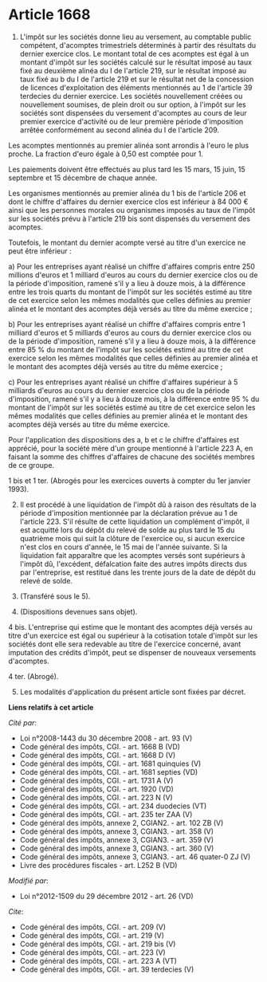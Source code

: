 # Article 1668

1. L'impôt sur les sociétés donne lieu au versement, au comptable public compétent, d'acomptes trimestriels déterminés à
partir des résultats du dernier exercice clos. Le montant total de ces acomptes est égal à un montant d'impôt sur les
sociétés calculé sur le résultat imposé au taux fixé au deuxième alinéa du I de l'article 219, sur le résultat imposé au taux
fixé au b du I de l'article 219 et sur le résultat net de la concession de licences d'exploitation des éléments mentionnés au
1 de l'article 39 terdecies du dernier exercice. Les sociétés nouvellement créées ou nouvellement soumises, de plein droit ou
sur option, à l'impôt sur les sociétés sont dispensées du versement d'acomptes au cours de leur premier exercice d'activité
ou de leur première période d'imposition arrêtée conformément au second alinéa du I de l'article 209.

Les acomptes mentionnés au premier alinéa sont arrondis à l'euro le plus proche. La fraction d'euro égale à 0,50 est comptée
pour 1.

Les paiements doivent être effectués au plus tard les 15 mars, 15 juin, 15 septembre et 15 décembre de chaque année.

Les organismes mentionnés au premier alinéa du 1 bis de l'article 206 et dont le chiffre d'affaires du dernier exercice clos
est inférieur à 84 000 € ainsi que les personnes morales ou organismes imposés au taux de l'impôt sur les sociétés prévu à
l'article 219 bis sont dispensés du versement des acomptes.

Toutefois, le montant du dernier acompte versé au titre d'un exercice ne peut être inférieur :

a) Pour les entreprises ayant réalisé un chiffre d'affaires compris entre 250 millions d'euros et 1 milliard d'euros au cours
du dernier exercice clos ou de la période d'imposition, ramené s'il y a lieu à douze mois, à la différence entre les trois
quarts du montant de l'impôt sur les sociétés estimé au titre de cet exercice selon les mêmes modalités que celles définies
au premier alinéa et le montant des acomptes déjà versés au titre du même exercice ;

b) Pour les entreprises ayant réalisé un chiffre d'affaires compris entre 1 milliard d'euros et 5 milliards d'euros au cours
du dernier exercice clos ou de la période d'imposition, ramené s'il y a lieu à douze mois, à la différence entre 85 % du
montant de l'impôt sur les sociétés estimé au titre de cet exercice selon les mêmes modalités que celles définies au premier
alinéa et le montant des acomptes déjà versés au titre du même exercice ;

c) Pour les entreprises ayant réalisé un chiffre d'affaires supérieur à 5 milliards d'euros au cours du dernier exercice clos
ou de la période d'imposition, ramené s'il y a lieu à douze mois, à la différence entre 95 % du montant de l'impôt sur les
sociétés estimé au titre de cet exercice selon les mêmes modalités que celles définies au premier alinéa et le montant des
acomptes déjà versés au titre du même exercice.

Pour l'application des dispositions des a, b et c le chiffre d'affaires est apprécié, pour la société mère d'un groupe
mentionné à l'article 223 A, en faisant la somme des chiffres d'affaires de chacune des sociétés membres de ce groupe.

1 bis et 1 ter. (Abrogés pour les exercices ouverts à compter du 1er janvier 1993).

2. Il est procédé à une liquidation de l'impôt dû à raison des résultats de la période d'imposition mentionnée par la
déclaration prévue au 1 de l'article 223. S'il résulte de cette liquidation un complément d'impôt, il est acquitté lors du
dépôt du relevé de solde au plus tard le 15 du quatrième mois qui suit la clôture de l'exercice ou, si aucun exercice n'est
clos en cours d'année, le 15 mai de l'année suivante. Si la liquidation fait apparaître que les acomptes versés sont
supérieurs à l'impôt dû, l'excédent, défalcation faite des autres impôts directs dus par l'entreprise, est restitué dans les
trente jours de la date de dépôt du relevé de solde.

3. (Transféré sous le 5).

4. (Dispositions devenues sans objet).

4 bis. L'entreprise qui estime que le montant des acomptes déjà versés au titre d'un exercice est égal ou supérieur à la
cotisation totale d'impôt sur les sociétés dont elle sera redevable au titre de l'exercice concerné, avant imputation des
crédits d'impôt, peut se dispenser de nouveaux versements d'acomptes.

4 ter. (Abrogé).

5. Les modalités d'application du présent article sont fixées par décret.

**Liens relatifs à cet article**

_Cité par_:

  - Loi n°2008-1443 du 30 décembre 2008 - art. 93 (V)
  - Code général des impôts, CGI. - art. 1668 B (VD)
  - Code général des impôts, CGI. - art. 1668 D (V)
  - Code général des impôts, CGI. - art. 1681 quinquies (V)
  - Code général des impôts, CGI. - art. 1681 septies (VD)
  - Code général des impôts, CGI. - art. 1731 A (V)
  - Code général des impôts, CGI. - art. 1920 (VD)
  - Code général des impôts, CGI. - art. 223 N (V)
  - Code général des impôts, CGI. - art. 234 duodecies (VT)
  - Code général des impôts, CGI. - art. 235 ter ZAA (V)
  - Code général des impôts, annexe 2, CGIAN2. - art. 102 ZB (V)
  - Code général des impôts, annexe 3, CGIAN3. - art. 358 (V)
  - Code général des impôts, annexe 3, CGIAN3. - art. 359 (V)
  - Code général des impôts, annexe 3, CGIAN3. - art. 360 (V)
  - Code général des impôts, annexe 3, CGIAN3. - art. 46 quater-0 ZJ (V)
  - Livre des procédures fiscales - art. L252 B (VD)

_Modifié par_:

  - Loi n°2012-1509 du 29 décembre 2012 - art. 26 (VD)

_Cite_:

  - Code général des impôts, CGI. - art. 209 (V)
  - Code général des impôts, CGI. - art. 219 (V)
  - Code général des impôts, CGI. - art. 219 bis (V)
  - Code général des impôts, CGI. - art. 223 (V)
  - Code général des impôts, CGI. - art. 223 A (VT)
  - Code général des impôts, CGI. - art. 39 terdecies (V)
